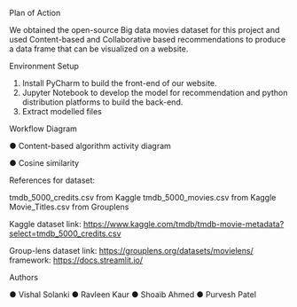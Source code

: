 Plan of Action
 
We obtained the open-source Big data movies dataset for this project and used Content-based and Collaborative based recommendations to produce a data frame that can be visualized on a website.

Environment Setup

1)	Install PyCharm to build the front-end of our website.
2)	Jupyter Notebook to develop the model for recommendation and python distribution platforms to build the back-end.
3)	Extract modelled files 
 
Workflow Diagram




●	Content-based algorithm activity diagram


 




●	Cosine similarity





References for dataset: 

tmdb_5000_credits.csv from Kaggle
tmdb_5000_movies.csv from Kaggle
Movie_Titles.csv from Grouplens

Kaggle dataset link: https://www.kaggle.com/tmdb/tmdb-movie-metadata?select=tmdb_5000_credits.csv

Group-lens dataset link: https://grouplens.org/datasets/movielens/ 
framework: https://docs.streamlit.io/

Authors

●	Vishal Solanki
●	Ravleen Kaur
●	Shoaib Ahmed
●	Purvesh Patel


